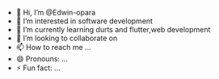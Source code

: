 - 👋 Hi, I’m @Edwin-opara
- 👀 I’m interested in software development 
- 🌱 I’m currently learning durts and flutter,web development
- 💞️ I’m looking to collaborate on 
- 📫 How to reach me ...
- 😄 Pronouns: ...
- ⚡ Fun fact: ...

<!---
Edwin-opara/Edwin-opara is a ✨ special ✨ repository because its `README.md` (this file) appears on your GitHub profile.
You can click the Preview link to take a look at your changes.
--->
